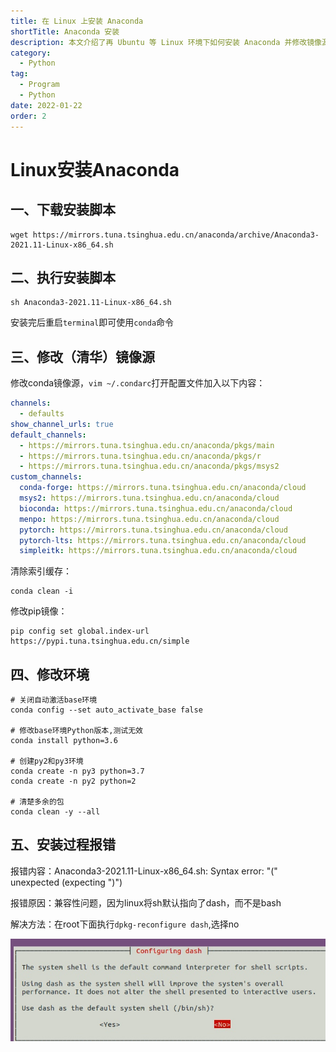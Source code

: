 ```yaml
---
title: 在 Linux 上安装 Anaconda
shortTitle: Anaconda 安装
description: 本文介绍了再 Ubuntu 等 Linux 环境下如何安装 Anaconda 并修改镜像源，此外还介绍了如何关闭自动激活base环境和一些常见的的问题。
category:
  - Python
tag:
  - Program
  - Python
date: 2022-01-22
order: 2
---
```


# Linux安装Anaconda

## 一、下载安装脚本

```shell
wget https://mirrors.tuna.tsinghua.edu.cn/anaconda/archive/Anaconda3-2021.11-Linux-x86_64.sh
```

## 二、执行安装脚本

```shell
sh Anaconda3-2021.11-Linux-x86_64.sh
```

安装完后重启`terminal`即可使用`conda`命令

## 三、修改（清华）镜像源

修改conda镜像源，`vim ~/.condarc`打开配置文件加入以下内容：

```yaml
channels:
  - defaults
show_channel_urls: true
default_channels:
  - https://mirrors.tuna.tsinghua.edu.cn/anaconda/pkgs/main
  - https://mirrors.tuna.tsinghua.edu.cn/anaconda/pkgs/r
  - https://mirrors.tuna.tsinghua.edu.cn/anaconda/pkgs/msys2
custom_channels:
  conda-forge: https://mirrors.tuna.tsinghua.edu.cn/anaconda/cloud
  msys2: https://mirrors.tuna.tsinghua.edu.cn/anaconda/cloud
  bioconda: https://mirrors.tuna.tsinghua.edu.cn/anaconda/cloud
  menpo: https://mirrors.tuna.tsinghua.edu.cn/anaconda/cloud
  pytorch: https://mirrors.tuna.tsinghua.edu.cn/anaconda/cloud
  pytorch-lts: https://mirrors.tuna.tsinghua.edu.cn/anaconda/cloud
  simpleitk: https://mirrors.tuna.tsinghua.edu.cn/anaconda/cloud
```

清除索引缓存：

```shell
conda clean -i
```

修改pip镜像：

```shell
pip config set global.index-url https://pypi.tuna.tsinghua.edu.cn/simple
```

## 四、修改环境

```shell
# 关闭自动激活base环境
conda config --set auto_activate_base false

# 修改base环境Python版本,测试无效
conda install python=3.6

# 创建py2和py3环境
conda create -n py3 python=3.7
conda create -n py2 python=2

# 清楚多余的包
conda clean -y --all
```

## 五、安装过程报错

报错内容：Anaconda3-2021.11-Linux-x86_64.sh: Syntax error: "(" unexpected (expecting ")")

报错原因：兼容性问题，因为linux将sh默认指向了dash，而不是bash

解决方法：在root下面执行`dpkg-reconfigure dash`,选择no

![img](https://raw.githubusercontent.com/Jxpro/PicBed/master/md/2022/01/2022-01-18-212418)